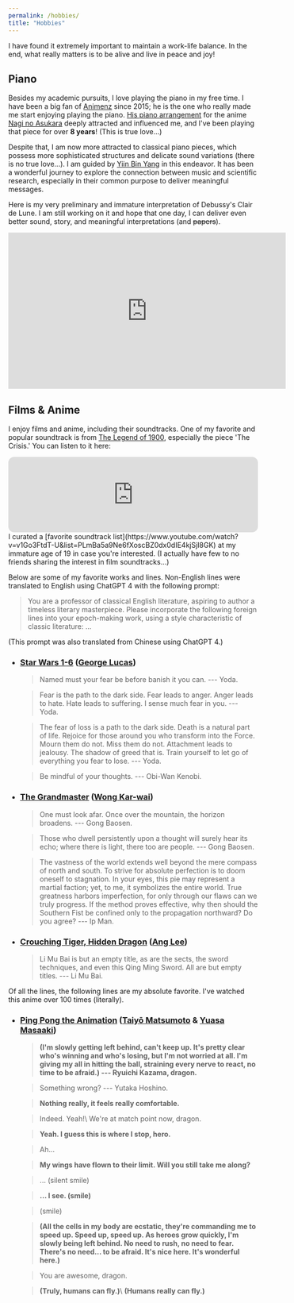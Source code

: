 ```yaml
---
permalink: /hobbies/
title: "Hobbies"
---
```


I have found it extremely important to maintain a work-life balance.
In the end, what really matters is to be alive and live in peace and joy!

## Piano

Besides my academic pursuits, I love playing the piano in my free time. I have been a big fan of [Animenz](https://www.youtube.com/@Animenzzz) since 2015; he is the one who really made me start enjoying playing the piano. [His piano arrangement](https://www.youtube.com/watch?v=1zKejX-up-k) for the anime [Nagi no Asukara](https://en.wikipedia.org/wiki/Nagi-Asu:_A_Lull_in_the_Sea) deeply attracted and influenced me, and I've been playing that piece for over **8 years**! (This is true love...)

Despite that, I am now more attracted to classical piano pieces, which possess more sophisticated structures and delicate sound variations (there is no true love...). I am guided by [Yiin Bin Yang](https://www.linkedin.com/in/yiin-bin-yang-a844267a) in this endeavor. It has been a wonderful journey to explore the connection between music and scientific research, especially in their common purpose to deliver meaningful messages.

Here is my very preliminary and immature interpretation of Debussy's Clair de Lune. I am still working on it and hope that one day, I can deliver even better sound, story, and meaningful interpretations (and <del>papers</del>).

<iframe width="560" height="315" src="https://www.youtube.com/embed/5LT8tFeCDAI?si=2mdrnA8a1yzLOvu9" title="YouTube video player" frameborder="0" allow="accelerometer; autoplay; clipboard-write; encrypted-media; gyroscope; picture-in-picture; web-share" referrerpolicy="strict-origin-when-cross-origin" allowfullscreen></iframe>


## Films & Anime

I enjoy films and anime, including their soundtracks.
One of my favorite and popular soundtrack is from [The Legend of 1900](https://open.spotify.com/album/7mvtoNR8DAFxZkvbpJ7SjU), especially the piece 'The Crisis.' You can listen to it here:

<iframe style="border-radius:12px" src="https://open.spotify.com/embed/track/5qu9xgYAZ2JbDXqssUMP7N?utm_source=generator" width="100%" height="152" frameBorder="0" allowfullscreen="" allow="autoplay; clipboard-write; encrypted-media; fullscreen; picture-in-picture" loading="lazy"></iframe>
<br>
I curated a [favorite soundtrack list](https://www.youtube.com/watch?v=v1Go3FtdT-U&list=PLmBa5a9Ne6fXoscBZ0dx0dIE4kjSjI8GK) at my immature age of 19 in case you're interested.
(I actually have few to no friends sharing the interest in film soundtracks...)

Below are some of my favorite works and lines.
Non-English lines were translated to English using ChatGPT 4 with the following prompt:

> You are a professor of classical English literature, aspiring to author a timeless literary masterpiece. Please incorporate the following foreign lines into your epoch-making work, using a style characteristic of classic literature: ...

(This prompt was also translated from Chinese using ChatGPT 4.)


* ### [Star Wars 1-6](https://www.imdb.com/list/ls070150896/) ([George Lucas](https://en.wikipedia.org/wiki/George_Lucas))

    > Named must your fear be before banish it you can. --- Yoda.

    > Fear is the path to the dark side. Fear leads to anger. Anger leads to hate. Hate leads to suffering. I sense much fear in you. --- Yoda.

    > The fear of loss is a path to the dark side. Death is a natural part of life. Rejoice for those around you who transform into the Force. Mourn them do not. Miss them do not. Attachment leads to jealousy. The shadow of greed that is. Train yourself to let go of everything you fear to lose. --- Yoda.

    > Be mindful of your thoughts. --- Obi-Wan Kenobi.

* ### [The Grandmaster](https://www.imdb.com/title/tt1462900/) ([Wong Kar-wai](https://en.wikipedia.org/wiki/Wong_Kar-wai))

    > One must look afar. Once over the mountain, the horizon broadens. --- Gong Baosen.

    > Those who dwell persistently upon a thought will surely hear its echo; where there is light, there too are people. --- Gong Baosen.

    > The vastness of the world extends well beyond the mere compass of north and south. To strive for absolute perfection is to doom oneself to stagnation. In your eyes, this pie may represent a martial faction; yet, to me, it symbolizes the entire world. True greatness harbors imperfection, for only through our flaws can we truly progress. If the method proves effective, why then should the Southern Fist be confined only to the propagation northward? Do you agree? --- Ip Man.

* ### [Crouching Tiger, Hidden Dragon](https://www.imdb.com/title/tt0190332/) ([Ang Lee](https://en.wikipedia.org/wiki/Ang_Lee))

    > Li Mu Bai is but an empty title, as are the sects, the sword techniques, and even this Qing Ming Sword. All are but empty titles. --- Li Mu Bai.

Of all the lines, the following lines are my absolute favorite. I've watched this anime over 100 times (literally).

* ### [Ping Pong the Animation](https://www.imdb.com/title/tt3592032/) ([Taiyō Matsumoto](https://en.wikipedia.org/wiki/Taiy%C5%8D_Matsumoto) & [Yuasa Masaaki](https://en.wikipedia.org/wiki/Masaaki_Yuasa))

    > **(I'm slowly getting left behind, can't keep up. It's pretty clear who's winning and who's losing, but I'm not worried at all. I'm giving my all in hitting the ball, straining every nerve to react, no time to be afraid.) --- Ryuichi Kazama, dragon.**

    > Something wrong? --- Yutaka Hoshino.

    > **Nothing really, it feels really comfortable.**

    > Indeed. Yeah!\\
    > We're at match point now, dragon.

    > **Yeah. I guess this is where I stop, hero.**

    > Ah...

    > **My wings have flown to their limit. Will you still take me along?**

    > ... (silent smile)

    > **... I see. (smile)**

    > (smile)

    > **(All the cells in my body are ecstatic, they're commanding me to speed up. Speed up, speed up. As heroes grow quickly, I'm slowly being left behind. No need to rush, no need to fear. There's no need... to be afraid. It's nice here. It's wonderful here.)**

    > You are awesome, dragon.

    > **(Truly, humans can fly.)**\\
    > **(Humans really can fly.)**
